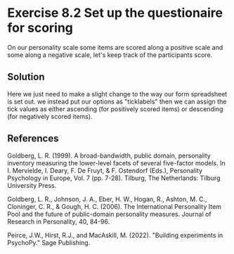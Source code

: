 Exercise 8.2 Set up the questionaire for scoring
=============================================================

On our personality scale some items are scored along a positive scale and some along a negative scale, let's keep track of the participants score. 

Solution
------------------------

Here we just need to make a slight change to the way our form spreadsheet is set out. we instead put our options as "ticklabels" then we can assign the tick values as either ascending (for positively scored items) or descending (for negatively scored items).

References
------------------------

Goldberg, L. R. (1999). A broad-bandwidth, public domain, personality inventory measuring the lower-level facets of several five-factor models. In I. Mervielde, I. Deary, F. De Fruyt, & F. Ostendorf (Eds.), Personality Psychology in Europe, Vol. 7 (pp. 7-28). Tilburg, The Netherlands: Tilburg University Press.

Goldberg, L. R., Johnson, J. A., Eber, H. W., Hogan, R., Ashton, M. C., Cloninger, C. R., & Gough, H. C. (2006). The International Personality Item Pool and the future of public-domain personality measures. Journal of Research in Personality, 40, 84-96.

Peirce, J.W., Hirst, R.J., and MacAskill, M. (2022). "Building experiments in PsychoPy." Sage Publishing.
